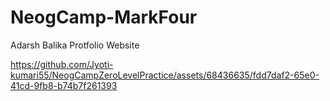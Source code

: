 # NeogCamp-MarkFour
 Adarsh Balika Protfolio Website

 https://github.com/Jyoti-kumari55/NeogCampZeroLevelPractice/assets/68436635/fdd7daf2-65e0-41cd-9fb8-b74b7f261393
